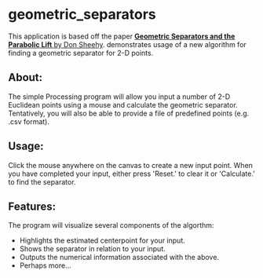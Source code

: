 geometric_separators
====================

This application is based off the paper [**Geometric Separators and the Parabolic Lift** by Don Sheehy](http://google.com).
demonstrates usage of a new algorithm for finding a geometric separator for 2-D points.

About:
------

The simple Processing program will allow you input a number of 2-D Euclidean points using a mouse and calculate the geometric separator. Tentatively, you will also be able to provide a file of predefined points (e.g. .csv format).

Usage:
------

Click the mouse anywhere on the canvas to create a new input point. When you have completed your input, either press 'Reset.' to clear it or 'Calculate.' to find the separator.

Features:
---------

The program will visualize several components of the algorthm:

* Highlights the estimated centerpoint for your input.
* Shows the separator in relation to your input.
* Outputs the numerical information associated with the above.
* Perhaps more...